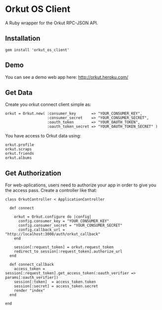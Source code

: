 # Orkut OS Client
A Ruby wrapper for the Orkut RPC-JSON API.

## Installation
```   
gem install 'orkut_os_client'
```

## Demo
You can see a demo web app here: http://orkut.heroku.com/

## Get Data
Create you orkut connect client simple as:

```
orkut = Orkut.new( :consumer_key       => "YOUR_CONSUMER_KEY",
                   :consumer_secret    => "YOUR_CONSUMER_SECRET",
                   :oauth_token        => "YOUR_OAUTH_TOKEN",
                   :oauth_token_secret => "YOUR_OAUTH_TOKEN_SECRET" )
```                    

You have access to Orkut data using:

```
orkut.profile
orkut.scraps
orkut.friends
orkut.albums
```

## Get Authorization
For web-aplications, users need to authorize your app in order to give you the access pass.
Create a controller like that:

```
class OrkutController < ApplicationController

  def connect

    orkut = Orkut.configure do |config|
      config.consumer_key = "YOUR_CONSUMER_KEY"
      config.consumer_secret = "YOUR_CONSUMER_SECRET"
      config.callback_url = "http://localhost:3000/auth/orkut_callback"
    end

    session[:request_token] = orkut.request_token
    redirect_to session[:request_token].authorize_url
  end

  def connect_callback
    access_token = session[:request_token].get_access_token(:oauth_verifier => params[:oauth_verifier])
    session[:token]  = access_token.token
    session[:secret] = access_token.secret
    render "index"
  end

end
```
